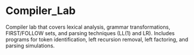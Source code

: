 # Compiler_Lab
Compiler lab that covers lexical analysis, grammar transformations, FIRST/FOLLOW sets, and parsing techniques (LL(1) and LR). Includes programs for token identification, left recursion removal, left factoring, and parsing simulations.
